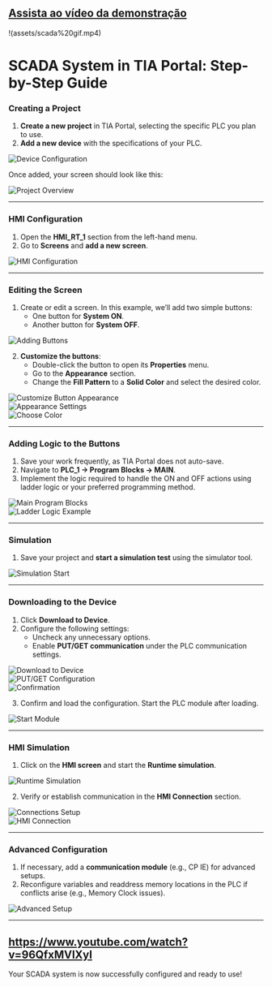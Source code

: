 ## [Assista ao vídeo da demonstração](https://github.com/Vitoria-Barbara/SCADA/blob/main/assets/SCADA%20demonstration.mp4)

!(assets/scada%20gif.mp4)






# SCADA System in TIA Portal: Step-by-Step Guide  

### **Creating a Project**  

1. **Create a new project** in TIA Portal, selecting the specific PLC you plan to use.  
2. **Add a new device** with the specifications of your PLC.  

![Device Configuration](https://github.com/user-attachments/assets/0fd46800-3449-4d05-bd03-cc903dcdaeca)  

Once added, your screen should look like this:  

![Project Overview](https://github.com/user-attachments/assets/a9b77972-c961-4f45-9dff-fc00c47cb9ba)  

---

### **HMI Configuration**  

1. Open the **HMI_RT_1** section from the left-hand menu.  
2. Go to **Screens** and **add a new screen**.  

![HMI Configuration](https://github.com/user-attachments/assets/6f901939-c441-4030-80d7-9e8dbf03f8c5)  

---

### **Editing the Screen**  

1. Create or edit a screen. In this example, we’ll add two simple buttons:  
   - One button for **System ON**.  
   - Another button for **System OFF**.  

![Adding Buttons](https://github.com/user-attachments/assets/640421fa-250d-4962-be2a-5762736caf0b)  

2. **Customize the buttons**:  
   - Double-click the button to open its **Properties** menu.  
   - Go to the **Appearance** section.  
   - Change the **Fill Pattern** to a **Solid Color** and select the desired color.  

![Customize Button Appearance](https://github.com/user-attachments/assets/37ecc64f-eb88-46b5-84e9-f6353bd2b570)  
![Appearance Settings](https://github.com/user-attachments/assets/692534a7-ad04-4b01-a68a-6c13bdb82c12)  
![Choose Color](https://github.com/user-attachments/assets/b10da73b-cb03-4e3d-8cb6-ea16421eaa11)  

---

### **Adding Logic to the Buttons**  

1. Save your work frequently, as TIA Portal does not auto-save.  
2. Navigate to **PLC_1 -> Program Blocks -> MAIN**.  
3. Implement the logic required to handle the ON and OFF actions using ladder logic or your preferred programming method.  

![Main Program Blocks](https://github.com/user-attachments/assets/df3602a0-a843-4098-aba1-b59647e13d9b)  
![Ladder Logic Example](https://github.com/user-attachments/assets/9739a934-bf19-47a9-bcff-2be6307db940)  

---

### **Simulation**  

1. Save your project and **start a simulation test** using the simulator tool.  

![Simulation Start](https://github.com/user-attachments/assets/0cc71613-6f2d-456d-aaf0-64d355d0450a)  

---

### **Downloading to the Device**  

1. Click **Download to Device**.  
2. Configure the following settings:  
   - Uncheck any unnecessary options.  
   - Enable **PUT/GET communication** under the PLC communication settings.  

![Download to Device](https://github.com/user-attachments/assets/9273cc1a-4206-4a47-ab4e-0592e3e93d09)  
![PUT/GET Configuration](https://github.com/user-attachments/assets/397c031c-5729-49c0-b702-7faaaed7dcb3)  
![Confirmation](https://github.com/user-attachments/assets/f0b68332-d62f-40b2-94b3-5aa3c978e4b9)  

3. Confirm and load the configuration. Start the PLC module after loading.  

![Start Module](https://github.com/user-attachments/assets/66618660-9ba3-49dc-aa7b-7a065be0d298)  

---

### **HMI Simulation**  

1. Click on the **HMI screen** and start the **Runtime simulation**.  

![Runtime Simulation](https://github.com/user-attachments/assets/2bce4cca-cbf8-4777-a733-d49fa7551cd4)  

2. Verify or establish communication in the **HMI Connection** section.  

![Connections Setup](https://github.com/user-attachments/assets/f18edde0-ca4b-41dc-ba3a-f6065590fd77)  
![HMI Connection](https://github.com/user-attachments/assets/6c99c61c-40ad-444e-a690-2f78c24c1188)  

---

### **Advanced Configuration**  

1. If necessary, add a **communication module** (e.g., CP IE) for advanced setups.  
2. Reconfigure variables and readdress memory locations in the PLC if conflicts arise (e.g., Memory Clock issues).  

![Advanced Setup](https://github.com/user-attachments/assets/67e2f806-7469-4442-97a9-973bb7d16bc3)  

---
https://www.youtube.com/watch?v=96QfxMVIXyI
---

Your SCADA system is now successfully configured and ready to use!
